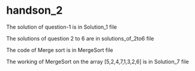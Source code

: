 # handson_2

The solution of question-1 is in Solution_1 file

The solutions of question 2 to 6 are in solutions_of_2to6 file

The code of Merge sort  is in MergeSort file

The working of MergeSort on the array [5,2,4,7,1,3,2,6] is in Solution_7 file
